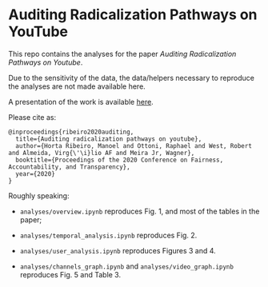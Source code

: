 # Auditing Radicalization Pathways on YouTube

This repo contains the analyses for the paper *Auditing Radicalization Pathways on Youtube*. 

Due to the sensitivity of the data, the data/helpers necessary to reproduce the analyses are not made available here.

A presentation of the work is available [here][1].

Please cite as:

    @inproceedings{ribeiro2020auditing,
      title={Auditing radicalization pathways on youtube},
      author={Horta Ribeiro, Manoel and Ottoni, Raphael and West, Robert and Almeida, Virg{\'\i}lio AF and Meira Jr, Wagner},
      booktitle={Proceedings of the 2020 Conference on Fairness, Accountability, and Transparency},
      year={2020}
    }
    
Roughly speaking:

- `analyses/overview.ipynb` reproduces Fig. 1, and most of the tables in the paper;

- `analyses/temporal_analysis.ipynb` reproduces Fig. 2.

- `analyses/user_analysis.ipynb` reproduces Figures 3 and 4.

- `analyses/channels_graph.ipynb` and `analyses/video_graph.ipynb` reproduces Fig. 5 and Table 3.

[1]: https://www.youtube.com/watch?v=zju-J53S4W0
